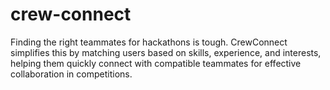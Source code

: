 # crew-connect
Finding the right teammates for hackathons is tough. CrewConnect simplifies this by matching users based on skills, experience, and interests, helping them quickly connect with compatible teammates for effective collaboration in competitions.
